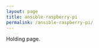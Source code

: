 ```yaml
---
layout: page
title: ansible-raspberry-pi
permalink: /ansible-raspberry-pi/
---
```



Holding page.

